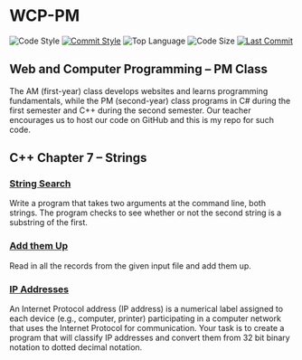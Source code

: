 # WCP-PM

![Code Style](https://img.shields.io/badge/code_style-VS_Code-blue.svg?style=flat)
[![Commit Style](https://img.shields.io/badge/commit_style-gitmoji-yellow.svg?style=flat)](https://gitmoji.carloscuesta.me/)
![Top Language](https://img.shields.io/github/languages/top/doccodes/wcp-pm.svg?style=flat)
![Code Size](https://img.shields.io/github/languages/code-size/doccodes/wcp-pm.svg?style=flat)
[![Last Commit](https://img.shields.io/github/last-commit/doccodes/wcp-pm.svg?style=flat)](https://github.com/doccodes/wcp-pm/commit/master)

## Web and Computer Programming &ndash; PM Class
The AM (first-year) class develops websites and learns programming fundamentals, while the PM (second-year) class programs in C# during the first semester and C++ during the second semester. Our teacher encourages us to host our code on GitHub and this is my repo for such code.

## C++ Chapter 7 &ndash; Strings
### [String Search](SubstringSearch)
Write a program that takes two arguments at the command line, both strings. The program checks to see whether or not the second string is a substring of the first.
### [Add them Up](addup)
Read in all the records from the given input file and add them up.
### [IP Addresses](ip)
An Internet Protocol address (IP address) is a numerical label assigned to each device (e.g., computer, printer) participating in a computer network that uses the Internet Protocol for communication. Your task is to create a program that will classify IP addresses and convert them from 32 bit binary notation to dotted decimal notation.
